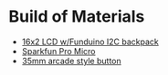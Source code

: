# Build of Materials

* [16x2 LCD w/Funduino I2C backpack][lcd]
* [Sparkfun Pro Micro][pro micro]
* [35mm arcade style button][button]

[lcd]:http://dx.com/p/funduino-iic-i2c-1602-lcd-adapter-board-w-2-5-lcd-screen-black-green-red-173588
[pro micro]: https://www.sparkfun.com/products/10999
[button]: https://www.sparkfun.com/products/9339

